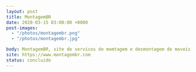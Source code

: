 ```yaml
---
layout: post
title: MontagemBR
date: 2020-03-15 03:00:00 +0000
post-images:
  - "/photos/montagembr.png"
  - "/photos/montagembr.jpg"

body: MontagemBR, site de servicos de momtagem e desmontagem de moveis no Rio de Janeiro.
site: https://www.montagembr.com
status: concluido
---
```

